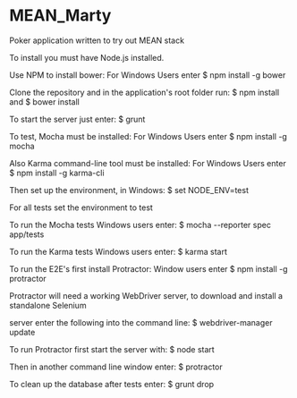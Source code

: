 # MEAN_Marty
Poker application written to try out MEAN stack

To install you must have Node.js installed.

Use NPM to install bower: For Windows Users enter $ npm install -g bower

Clone the repository and in the application's root folder run: $ npm install and $ bower install

To start the server just enter: $ grunt

To test, Mocha must be installed: For Windows Users enter $ npm install -g mocha

Also Karma command-line tool must be installed: For Windows Users enter $ npm install -g karma-cli

Then set up the environment, in Windows: $ set NODE_ENV=test

For all tests set the environment to test

To run the Mocha tests Windows users enter: $ mocha --reporter spec app/tests

To run the Karma tests Windows users enter: $ karma start

To run the E2E's first install Protractor: Window users enter $ npm install -g protractor

Protractor will need a working WebDriver server, to download and install a standalone Selenium

server enter the following into the command line: $ webdriver-manager update

To run Protractor first start the server with: $ node start

Then in another command line window enter: $ protractor

To clean up the database after tests enter: $ grunt drop
